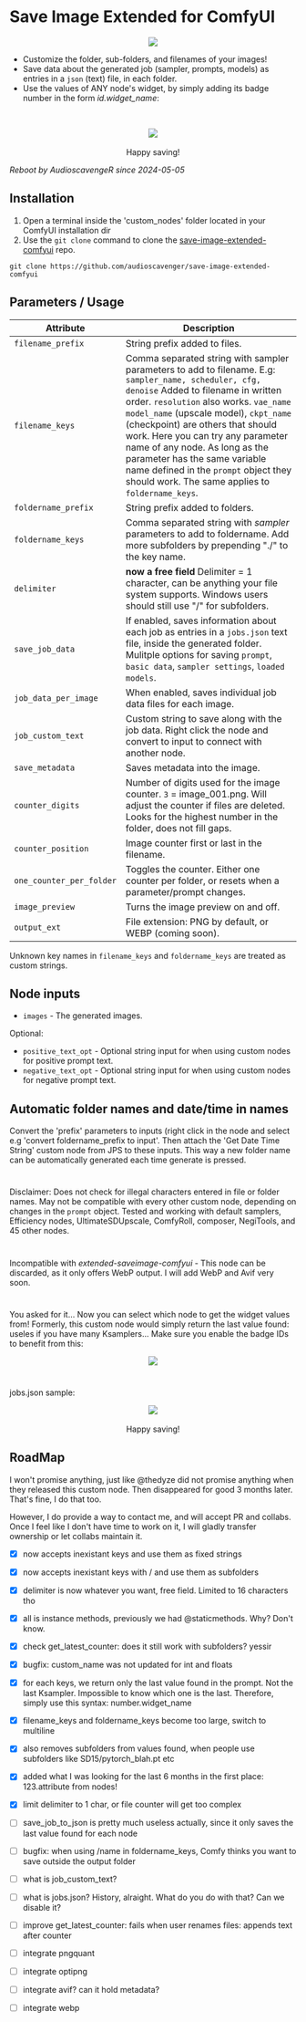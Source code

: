 # Save Image Extended for ComfyUI

<p align="center">
 <img src="assets/save-image-extended-comfyui-example.png" />
</p>

* Customize the folder, sub-folders, and filenames of your images! 
* Save data about the generated job (sampler, prompts, models) as entries in a `json` (text) file, in each folder.
* Use the values of ANY node's widget, by simply adding its badge number in the form _id.widget_name_: 

<br>
<p align="center">
 <img src="assets/save-image-extended-comfyui-named_nodes_widgets-example.png" />
<br><br>
 Happy saving!
</p>

*Reboot by AudioscavengeR since 2024-05-05*

 ## Installation
1. Open a terminal inside the 'custom_nodes' folder located in your ComfyUI installation dir
2. Use the `git clone` command to clone the [save-image-extended-comfyui](https://github.com/audioscavenger/save-image-extended-comfyui) repo.
```
git clone https://github.com/audioscavenger/save-image-extended-comfyui
```

## Parameters / Usage
| Attribute | Description |
| --- | --- |
| `filename_prefix` |  String prefix added to files. |
| `filename_keys` | Comma separated string with sampler parameters to add to filename. E.g: `sampler_name, scheduler, cfg, denoise` Added to filename in written order. `resolution`  also works. `vae_name` `model_name` (upscale model), `ckpt_name` (checkpoint) are others that should work. Here you can try any parameter name of any node. As long as the parameter has the same variable name defined in the `prompt` object they should work. The same applies to `foldername_keys`. |
| `foldername_prefix` | String prefix added to folders. |
| `foldername_keys` | Comma separated string with _sampler_ parameters to add to foldername. Add more subfolders by prepending "./" to the key name. |
| `delimiter` | **now a free field** Delimiter = 1 character, can be anything your file system supports. Windows users should still use "/" for subfolders. |
| `save_job_data` | If enabled, saves information about each job as entries in a `jobs.json` text file, inside the generated folder. Mulitple options for saving `prompt`, `basic data`, `sampler settings`, `loaded models`. |
| `job_data_per_image` | When enabled, saves individual job data files for each image. |
| `job_custom_text` | Custom string to save along with the job data. Right click the node and convert to input to connect with another node. |
| `save_metadata` | Saves metadata into the image. |
| `counter_digits` | Number of digits used for the image counter. `3` = image_001.png. Will adjust the counter if files are deleted. Looks for the highest number in the folder, does not fill gaps. |
| `counter_position` | Image counter first or last in the filename. |
| `one_counter_per_folder` | Toggles the counter. Either one counter per folder, or resets when a parameter/prompt changes. |
| `image_preview` | Turns the image preview on and off. |
| `output_ext` |  File extension: PNG by default, or WEBP (coming soon). |

Unknown key names in `filename_keys` and `foldername_keys` are treated as custom strings.

## Node inputs

- `images` - The generated images.

Optional:
- `positive_text_opt` - Optional string input for when using custom nodes for positive prompt text.
- `negative_text_opt` - Optional string input for when using custom nodes for negative prompt text.

## Automatic folder names and date/time in names

Convert the 'prefix' parameters to inputs (right click in the node and select e.g 'convert foldername_prefix to input'. Then attach the 'Get Date Time String' custom node from JPS to these inputs. This way a new folder name can be automatically generated each time generate is pressed.
#
Disclaimer: Does not check for illegal characters entered in file or folder names. May not be compatible with every other custom node, depending on changes in the `prompt` object. 
Tested and working with default samplers, Efficiency nodes, UltimateSDUpscale, ComfyRoll, composer, NegiTools, and 45 other nodes.

#
Incompatible with *extended-saveimage-comfyui* - This node can be discarded, as it only offers WebP output. I will add WebP and Avif very soon.

#
You asked for it... Now you can select which node to get the widget values from! Formerly, this custom node would simply return the last value found: useles if you have many Ksamplers...
Make sure you enable the badge IDs to benefit from this:
<br>
<p align="center">
 <img src="assets/ComfyUI-enable-badge-ids.png" />
</p>

#
jobs.json sample:
<br>
<p align="center">
 <img src="assets/save-image-extended-comfyui-jobs-example.png" />
<br><br>
 Happy saving!
</p>


## RoadMap

I won't promise anything, just like @thedyze did not promise anything when they released this custom node. Then disappeared for good 3 months later. That's fine, I do that too. 

However, I do provide a way to contact me, and will accept PR and collabs. Once I feel like I don't have time to work on it, I will gladly transfer ownership or let collabs maintain it.

- [x] now accepts inexistant keys and use them as fixed strings
- [x] now accepts inexistant keys with / and use them as subfolders
- [x] delimiter is now whatever you want, free field. Limited to 16 characters tho
- [x] all is instance methods, previously we had @staticmethods. Why? Don't know.
- [x] check get_latest_counter: does it still work with subfolders? yessir
- [x] bugfix: custom_name was not updated for int and floats
- [x] for each keys, we return only the last value found in the prompt. Not the last Ksampler. Impossible to know which one is the last. Therefore, simply use this syntax: number.widget_name
- [x] filename_keys and foldername_keys become too large, switch to multiline
- [x] also removes subfolders from values found, when people use subfolders like SD15/pytorch_blah.pt etc
- [x] added what I was looking for the last 6 months in the first place: 123.attribute from nodes!
- [x] limit delimiter to 1 char, or file counter will get too complex
- [ ] save_job_to_json is pretty much useless actually, since it only saves the last value found for each node
- [ ] bugfix: when using /name in foldername_keys, Comfy thinks you want to save outside the output folder
- [ ] what is job_custom_text?
- [ ] what is jobs.json? History, alraight. What do you do with that? Can we disable it?
- [ ] improve get_latest_counter: fails when user renames files: appends text after counter
- [ ] integrate pngquant
- [ ] integrate optipng
- [ ] integrate avif? can it hold metadata?
- [ ] integrate webp


